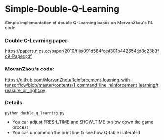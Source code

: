 # Simple-Double-Q-Learning
Simple implementation of double Q-Learning based on MorvanZhou's RL code

### Double Q-Learning paper:
https://papers.nips.cc/paper/2010/file/091d584fced301b442654dd8c23b3fc9-Paper.pdf
### MovanZhou's code:
https://github.com/MorvanZhou/Reinforcement-learning-with-tensorflow/blob/master/contents/1_command_line_reinforcement_learning/treasure_on_right.py

### Details
  ```
  python double_q_learning.py
  ```
  - You can adjust FRESH_TIME and SHOW_TIME to slow down the game process
  - You can uncommon the print line to see how Q-table is iterated
  
